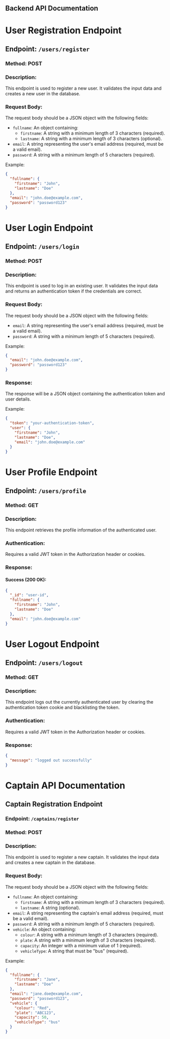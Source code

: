 ## Backend API Documentation

# User Registration Endpoint

## Endpoint: `/users/register`

### Method: POST 

### Description:
This endpoint is used to register a new user. It validates the input data and creates a new user in the database.

### Request Body:
The request body should be a JSON object with the following fields:

- `fullname`: An object containing:
  - `firstname`: A string with a minimum length of 3 characters (required).
  - `lastname`: A string with a minimum length of 3 characters (optional).
- `email`: A string representing the user's email address (required, must be a valid email).
- `password`: A string with a minimum length of 5 characters (required).

Example:
```json
{
  "fullname": {
    "firstname": "John",
    "lastname": "Doe"
  },
  "email": "john.doe@example.com",
  "password": "password123"
}
```

# User Login Endpoint

## Endpoint: `/users/login`

### Method: POST

### Description:
This endpoint is used to log in an existing user. It validates the input data and returns an authentication token if the credentials are correct.

### Request Body:
The request body should be a JSON object with the following fields:

- `email`: A string representing the user's email address (required, must be a valid email).
- `password`: A string with a minimum length of 5 characters (required).

Example:
```json
{
  "email": "john.doe@example.com",
  "password": "password123"
}
```

### Response:
The response will be a JSON object containing the authentication token and user details.

Example:
```json
{
  "token": "your-authentication-token",
  "user": {
    "firstname": "John",
    "lastname": "Doe",
    "email": "john.doe@example.com"
  }
}
```

# User Profile Endpoint

## Endpoint: `/users/profile`

### Method: GET

### Description:
This endpoint retrieves the profile information of the authenticated user.

### Authentication:
Requires a valid JWT token in the Authorization header or cookies.

### Response:

#### Success (200 OK):
```json
{
  "_id": "user-id",
  "fullname": {
    "firstname": "John",
    "lastname": "Doe"
  },
  "email": "john.doe@example.com"
}
```
# User Logout Endpoint

## Endpoint: `/users/logout`

### Method: GET

### Description:
This endpoint logs out the currently authenticated user by clearing the authentication token cookie and blacklisting the token.

### Authentication:
Requires a valid JWT token in the Authorization header or cookies.

### Response:
```json
{
  "message": "logged out successfully"
}
```

# Captain API Documentation

## Captain Registration Endpoint

### Endpoint: `/captains/register`

### Method: POST

### Description:
This endpoint is used to register a new captain. It validates the input data and creates a new captain in the database.

### Request Body:
The request body should be a JSON object with the following fields:

- `fullname`: An object containing:
  - `firstname`: A string with a minimum length of 3 characters (required).
  - `lastname`: A string (optional).
- `email`: A string representing the captain's email address (required, must be a valid email).
- `password`: A string with a minimum length of 5 characters (required).
- `vehicle`: An object containing:
  - `colour`: A string with a minimum length of 3 characters (required).
  - `plate`: A string with a minimum length of 3 characters (required).
  - `capacity`: An integer with a minimum value of 1 (required).
  - `vehicleType`: A string that must be "bus" (required).

Example:
```json
{
  "fullname": {
    "firstname": "Jane",
    "lastname": "Doe"
  },
  "email": "jane.doe@example.com",
  "password": "password123",
  "vehicle": {
    "colour": "Red",
    "plate": "ABC123",
    "capacity": 50,
    "vehicleType": "bus"
  }
}
